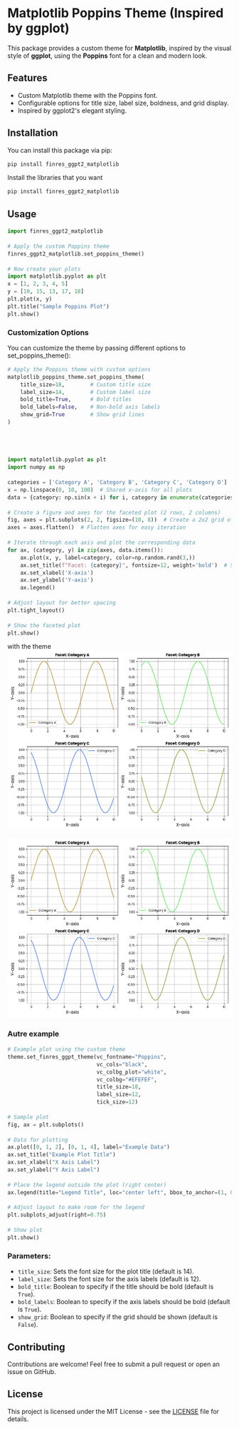 # Matplotlib Poppins Theme (Inspired by ggplot)

This package provides a custom theme for **Matplotlib**, inspired by the visual style of **ggplot**, using the **Poppins** font for a clean and modern look. 

## Features

- Custom Matplotlib theme with the Poppins font.
- Configurable options for title size, label size, boldness, and grid display.
- Inspired by ggplot2's elegant styling.

## Installation

You can install this package via pip:

```bash
pip install finres_ggpt2_matplotlib
```
Install the libraries that you want
```bash
pip install finres_ggpt2_matplotlib
```

## Usage
```python
import finres_ggpt2_matplotlib

# Apply the custom Poppins theme
finres_ggpt2_matplotlib.set_poppins_theme()

# Now create your plots
import matplotlib.pyplot as plt
x = [1, 2, 3, 4, 5]
y = [10, 15, 13, 17, 18]
plt.plot(x, y)
plt.title("Sample Poppins Plot")
plt.show()

```

### Customization Options

You can customize the theme by passing different options to set_poppins_theme():

```python
# Apply the Poppins theme with custom options
matplotlib_poppins_theme.set_poppins_theme(
    title_size=18,        # Custom title size
    label_size=14,        # Custom label size
    bold_title=True,      # Bold titles
    bold_labels=False,    # Non-bold axis labels
    show_grid=True        # Show grid lines
)




import matplotlib.pyplot as plt
import numpy as np

categories = ['Category A', 'Category B', 'Category C', 'Category D']
x = np.linspace(0, 10, 100)  # Shared x-axis for all plots
data = {category: np.sin(x + i) for i, category in enumerate(categories)}  # Different sine waves for each category

# Create a figure and axes for the faceted plot (2 rows, 2 columns)
fig, axes = plt.subplots(2, 2, figsize=(10, 8))  # Create a 2x2 grid of subplots
axes = axes.flatten()  # Flatten axes for easy iteration

# Iterate through each axis and plot the corresponding data
for ax, (category, y) in zip(axes, data.items()):
    ax.plot(x, y, label=category, color=np.random.rand(3,))
    ax.set_title(f"Facet: {category}", fontsize=12, weight='bold')  # Set the title for each facet
    ax.set_xlabel('X-axis')
    ax.set_ylabel('Y-axis')
    ax.legend()

# Adjust layout for better spacing
plt.tight_layout()

# Show the faceted plot
plt.show()

```
with the theme
![Faceted Plot](./Figure_1.png)

![Faceted Plot](./Figure_1.png)


### Autre example
```python
# Example plot using the custom theme
theme.set_finres_ggpt_theme(vc_fontname="Poppins", 
                            vc_cols="black", 
                            vc_colbg_plot="white", 
                            vc_colbg="#EFEFEF", 
                            title_size=18, 
                            label_size=12, 
                            tick_size=12)

# Sample plot
fig, ax = plt.subplots()

# Data for plotting
ax.plot([0, 1, 2], [0, 1, 4], label="Example Data")
ax.set_title("Example Plot Title")
ax.set_xlabel("X Axis Label")
ax.set_ylabel("Y Axis Label")

# Place the legend outside the plot (right center)
ax.legend(title="Legend Title", loc="center left", bbox_to_anchor=(1, 0.5), frameon=True)

# Adjust layout to make room for the legend
plt.subplots_adjust(right=0.75)

# Show plot
plt.show()
```

### Parameters:
- `title_size`: Sets the font size for the plot title (default is 14).
- `label_size`: Sets the font size for the axis labels (default is 12).
- `bold_title`: Boolean to specify if the title should be bold (default is `True`).
- `bold_labels`: Boolean to specify if the axis labels should be bold (default is `True`).
- `show_grid`: Boolean to specify if the grid should be shown (default is `False`).

## Contributing

Contributions are welcome! Feel free to submit a pull request or open an issue on GitHub.

## License

This project is licensed under the MIT License - see the [LICENSE](LICENSE) file for details.

